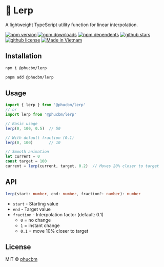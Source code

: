 # 🎯 Lerp

A lightweight TypeScript utility function for linear interpolation.

[![npm version](https://badgen.net/npm/v/@phucbm/lerp?icon=npm)](https://www.npmjs.com/package/@phucbm/lerp)
[![npm downloads](https://badgen.net/npm/dm/@phucbm/lerp?icon=npm)](https://www.npmjs.com/package/@phucbm/lerp)
[![npm dependents](https://badgen.net/npm/dependents/@phucbm/lerp?icon=npm)](https://www.npmjs.com/package/@phucbm/lerp)
[![github stars](https://badgen.net/github/stars/phucbm/lerp?icon=github)](https://github.com/phucbm/lerp/)
[![github license](https://badgen.net/github/license/phucbm/lerp?icon=github)](https://github.com/phucbm/lerp/blob/main/LICENSE)
[![Made in Vietnam](https://raw.githubusercontent.com/webuild-community/badge/master/svg/made.svg)](https://webuild.community)

## Installation

```bash
npm i @phucbm/lerp
```
```bash
pnpm add @phucbm/lerp
```

## Usage

```typescript
import { lerp } from '@phucbm/lerp'
// or
import lerp from '@phucbm/lerp'

// Basic usage
lerp(0, 100, 0.5)  // 50

// With default fraction (0.1)
lerp(0, 100)       // 10

// Smooth animation
let current = 0
const target = 100
current = lerp(current, target, 0.2)  // Moves 20% closer to target
```

## API

```typescript
lerp(start: number, end: number, fraction?: number): number
```

- `start` - Starting value
- `end` - Target value  
- `fraction` - Interpolation factor (default: 0.1)
  - `0` = no change
  - `1` = instant change
  - `0.1` = move 10% closer to target

## License

MIT © [phucbm](https://github.com/phucbm)
